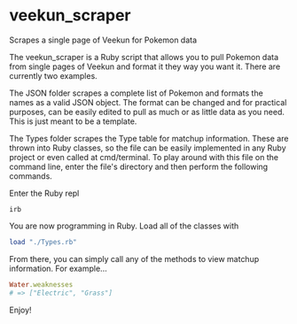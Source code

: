 # veekun_scraper
Scrapes a single page of Veekun for Pokemon data

The veekun_scraper is a Ruby script that allows you to pull Pokemon data from single pages of Veekun and format it they way you want it.  There are currently two examples.  

The JSON folder scrapes a complete list of Pokemon and formats the names as a valid JSON object.  The format can be changed and for practical purposes, can be easily edited to pull as much or as little data as you need.  This is just meant to be a template.  

The Types folder scrapes the Type table for matchup information.  These are thrown into Ruby classes, so the file can be easily implemented in any Ruby project or even called at cmd/terminal.  To play around with this file on the command line, enter the file's directory and then perform the following commands.

Enter the Ruby repl
````
irb
````

You are now programming in Ruby.  Load all of the classes with
````ruby
load "./Types.rb"
````

From there, you can simply call any of the methods to view matchup information.  For example...
````ruby
Water.weaknesses
# => ["Electric", "Grass"]
````

Enjoy!

